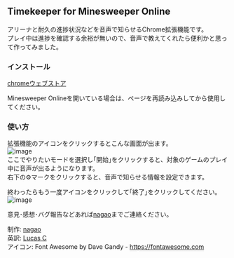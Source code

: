 ## Timekeeper for Minesweeper Online

アリーナと耐久の進捗状況などを音声で知らせるChrome拡張機能です。  
プレイ中は進捗を確認する余裕が無いので、音声で教えてくれたら便利かと思って作ってみました。  

### インストール
[chromeウェブストア](https://chrome.google.com/webstore/detail/bjdlhjalichcnpbngjojfbilmfbpaakc)  

Minesweeper Onlineを開いている場合は、ページを再読み込みしてから使用してください。  

### 使い方
拡張機能のアイコンをクリックするとこんな画面が出ます。  
![image](https://github.com/nagaogn/tkmine/assets/123641522/26a2b6fa-9c1f-4361-838e-603baa46eb50)  
ここでやりたいモードを選択し｢開始｣をクリックすると、対象のゲームのプレイ中に音声が出るようになります。  
右下の⚙マークをクリックすると、音声で知らせる情報を設定できます。  

終わったらもう一度アイコンをクリックして｢終了｣をクリックしてください。  
![image](https://github.com/nagaogn/tkmine/assets/123641522/4e6df00a-fe7c-4834-bb08-8f504a1c9e55)  


意見･感想･バグ報告などあれば[nagao](https://minesweeper.online/player/2554698)までご連絡ください。  

制作: [nagao](https://minesweeper.online/player/2554698)  
英訳: [Lucas C](https://minesweeper.online/player/4512690)  
アイコン: Font Awesome by Dave Gandy - https://fontawesome.com  
